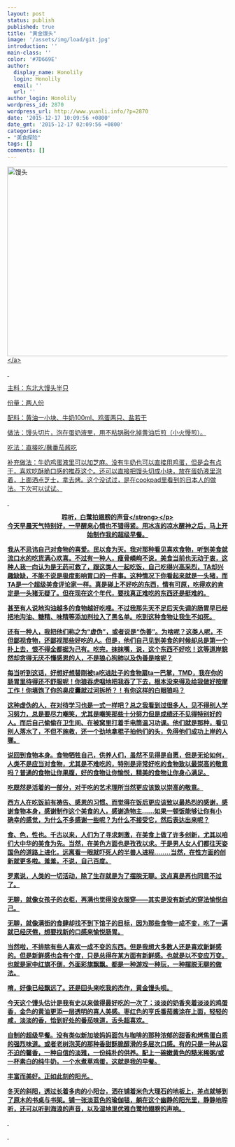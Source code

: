 ```yaml
---
layout: post
status: publish
published: true
title: "黄金馒头"
image: '/assets/img/load/git.jpg'
introduction: ''
main-class: ''
color: '#7D669E'
author:
  display_name: Honolily
  login: Honolily
  email: ''
  url: ''
author_login: Honolily
wordpress_id: 2870
wordpress_url: http://www.yuanli.info/?p=2870
date: '2015-12-17 10:09:56 +0800'
date_gmt: '2015-12-17 02:09:56 +0800'
categories:
- "美食探险"
tags: []
comments: []
---
```

<p><a href="http:&#47;&#47;www.yuanli.info&#47;archives&#47;2870.html&#47;%e9%a6%92%e5%a4%b4" rel="attachment wp-att-2871"><img class="aligncenter size-full wp-image-2871" src="http:&#47;&#47;www.yuanli.info&#47;wp-content&#47;uploads&#47;2015&#47;12&#47;馒头.jpg" alt="馒头" width="608" height="433" &#47;><&#47;a></p>
<p>&nbsp;</p>
<p>主料：东北大馒头半只</p>
<p>份量：两人份</p>
<p>配料：黄油一小块、牛奶100ml、鸡蛋两只、盐若干</p>
<p>做法：馒头切片，泡在蛋奶液里，用不粘锅融化掉黄油后煎（小火慢煎）。</p>
<p>吃法：直接吃&#47;蘸番茄酱吃</p>
<p>补充做法：牛奶鸡蛋液里可以加芝麻。没有牛奶也可以直接用鸡蛋，但是会有点干，喜欢吃酥脆口感的推荐这个。还可以直接把馒头切成小块，放在蛋奶液里泡着，上面洒点芝士，拿去烤。这个没试过，是在cookpad里看到的日本人的做法。下次可以试试。</p>
<p>&nbsp;</p>
<p style="text-align: center;"><strong>聆听，白鹭拍翅膀的声音<&#47;strong><&#47;p><br />
今天早晨天气特别好，一早醒来心情也不错得紧。用冰冻的凉水醒神之后，马上开始制作我的超级早餐。</p>
<p>我从不忌讳自己对食物的喜爱。民以食为天。我对那种看见喜欢食物，听到美食就流口水的吃货满心欢喜。不过有一种人，瘦骨嶙峋不说，美食当前也无动于衷，这种人我一向认为是无药可救了，跟这类人一起吃饭，自己吃得兴高采烈，TA却兴趣缺缺，不能不说是极度影响胃口的一件事。这种情况下你看起来就是一头猪，而TA是一个超级美食评论家一样。真是碰上不好吃的东西，情有可原，吃得欢的肯定是一头猪无疑了。但在现在这个年代，要找真正难吃的东西还是挺难的。</p>
<p>甚至有人说地沟油越多的食物越好吃哩。不过我那先天不足后天失调的肠胃早已经把地沟油、糖精、味精等添加剂拉入了黑名单。吃到这种食物让我生不如死。</p>
<p>还有一种人，我把他们称之为&ldquo;虚伪&rdquo;，或者说是&ldquo;伪善&rdquo;。为啥呢？这类人呢，不但鄙视食物，还鄙视那些好吃的人。但是，他们自己见到美食的时候却总是第一个扑上去，恨不得全都据为己有。吃完，抹抹嘴，说，这个东西不好吃！这等道岸貌然却贪得无厌不懂感恩的人，不是狼心狗肺以及伪善是啥呢？</p>
<p>每当听到这话，好想好想替刚被ta吃进肚子的食物扇ta一巴掌，TMD，我在你的肠胃里待得还不舒服呢！你狼吞虎咽地把我吞了下去，根本没来得及给我做好按摩工作！你填饱了你的臭皮囊就过河拆桥？！有你这样的白眼狼吗？</p>
<p>这种虚伪的人，在对待学习也是一式一样吧？总之我看到过很多人，见不得别人学习努力，总是要尽力嘲笑，尤其是嘲笑那些十分努力但是成绩还不见得特别好的人。而后自己偷偷在卫生间、在被窝里打着手电筒温习功课。他们就是那种，看见别人落水了，不但不施救，还一个劲地拿棍子拍他们的头，免得他们成功上岸的人哪。</p>
<p>说回到食物本身。食物牺牲自己，供养人们，虽然不见得是自愿，但是无论如何，人类不是应当对食物，尤其是不难吃的，特别是非常好吃的食物致以最崇高的敬意吗？普通的食物让你果腹，好的食物让你愉悦，精美的食物让你身心满足。</p>
<p>吃既然是活着的一部分，对于吃的艺术理所当然更应该致以崇高的敬意。</p>
<p>西方人在吃饭前有祷告、感恩的习惯。而觉得在饭后更应该致以最热烈的感谢，感谢食物本身，感谢制作这个美食的人，感谢造物主......如果一顿饭能够让你有小确幸的感觉，为什么不多感谢一些呢？为什么不接受它，然后表达出来呢？</p>
<p>食、色，性也。千古以来，人们为了寻求刺激，在美食上做了许多创新，尤其以咱们大中华的美食为先。当然，在美色方面也是孜孜以求。于是男人女人们都往天姿国色的道路上进化，远离看一眼就吓死人的半兽人进程........当然，在性方面的创新就更多啦。羞羞，不说，自己百度。</p>
<p>罗素说，人类的一切活动，除了生存就是为了摆脱无聊。这点真是再也同意不过了。</p>
<p>无聊，就像女孩子的衣柜，再满也觉得没衣服穿&mdash;&mdash;其实是没有新式的穿法愉悦自己。</p>
<p>无聊，就像满街的食肆却找不到下馆子的目标，因为那些食物一成不变，吃了一遍就已经厌倦，想要找新的口感来愉悦肠胃。</p>
<p>当然啦，不排除有些人喜欢一成不变的东西。但是我想大多数人还是喜欢新鲜感的。但是新鲜感也会有个度，只是总得在某方面有新鲜感。也就是以不变应万变。也就是家中红旗不倒，外面彩旗飘飘。都是一种游戏一种玩，一种摆脱无聊的做法。</p>
<p>唷，好像已经飘远了。还是回头来吃我的杰作，黄金馒头呗。</p>
<p>今天这个馒头估计是我有史以来做得最好吃的一次了：淡淡的奶香夹着淡淡的鸡蛋香，金色的黄油更添一层透明的喜人美感。枣红色的亨氏番茄酱涂在上面，轻轻的咸，淡淡的香，恰到好处的番茄味道，舌头超喜欢。</p>
<p>自制的超级早餐。没有类似新加坡妈妈面包与咖啡的那种浓郁的甜香和烤焦蛋白质的强烈味道。或者老树泡芙的那种香甜酥脆醇滑的多层次口感。有的只是一种从容不迫的馨香，一种自信的淡雅，一份纯朴的供养。配上一碗嫩黄色的糙米稀粥&#47;或一杯素白的纯牛奶，一个水煮草鸡蛋，这就是我的早餐。</p>
<p>丰富而美好。正如此刻的阳光。</p>
<p>冬天的斜阳，透过长着多肉的小阳台，洒在铺着米色大理石的地板上，差点就够到了原木的书桌与书架。铺一张淡蓝色的瑜伽毯，躺在这个幽静的阳光里，静静地聆听，还可以听到海浪的声音，以及湿地里优雅白鹭拍翅膀的声响。</p>
<p>&nbsp;</p>
<p>&nbsp;</p>
